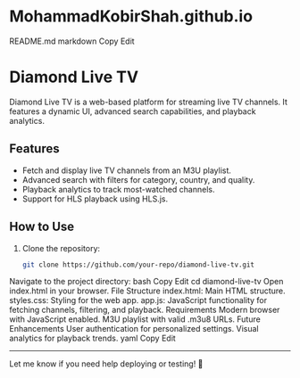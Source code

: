 # MohammadKobirShah.github.io

README.md
markdown
Copy
Edit
# Diamond Live TV

Diamond Live TV is a web-based platform for streaming live TV channels. It features a dynamic UI, advanced search capabilities, and playback analytics.

## Features
- Fetch and display live TV channels from an M3U playlist.
- Advanced search with filters for category, country, and quality.
- Playback analytics to track most-watched channels.
- Support for HLS playback using HLS.js.

## How to Use
1. Clone the repository:
   ```bash
   git clone https://github.com/your-repo/diamond-live-tv.git
Navigate to the project directory:
bash
Copy
Edit
cd diamond-live-tv
Open index.html in your browser.
File Structure
index.html: Main HTML structure.
styles.css: Styling for the web app.
app.js: JavaScript functionality for fetching channels, filtering, and playback.
Requirements
Modern browser with JavaScript enabled.
M3U playlist with valid .m3u8 URLs.
Future Enhancements
User authentication for personalized settings.
Visual analytics for playback trends.
yaml
Copy
Edit

---

Let me know if you need help deploying or testing! 🚀






